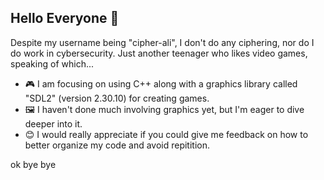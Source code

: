 ## Hello Everyone 👋
Despite my username being "cipher-ali", I don't do any ciphering, nor do I do work in cybersecurity.
Just another teenager who likes video games, speaking of which...

- 🎮 I am focusing on using C++ along with a graphics library called "SDL2" (version 2.30.10) for creating games.
- 🖼️ I haven't done much involving graphics yet, but I'm eager to dive deeper into it.
- 😊 I would really appreciate if you could give me feedback on how to better organize my code and avoid repitition.

ok bye bye
